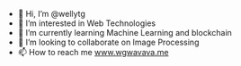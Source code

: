 - 👋 Hi, I’m @wellytg
- 👀 I’m interested in Web Technologies
- 🌱 I’m currently learning Machine Learning and blockchain
- 💞️ I’m looking to collaborate on Image Processing
- 📫 How to reach me www.wgwavava.me

<!---
wellytg/wellytg is a ✨ special ✨ repository because its `README.md` (this file) appears on your GitHub profile.
You can click the Preview link to take a look at your changes.
--->
